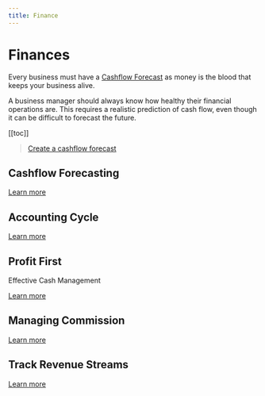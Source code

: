 ```yaml
---
title: Finance
---
```


# Finances

Every business must have a [Cashflow Forecast](./create-a-cashflow-forecast.md) as money is the blood that keeps your business alive.

A business manager should always know how healthy their financial operations are. This requires a realistic prediction of cash flow, even though it can be difficult to forecast the future.

[[toc]]

> [Create a cashflow forecast](./create-a-cashflow-forecast.md)

## Cashflow Forecasting

[Learn more](./create-a-cashflow-forecast.md)

## Accounting Cycle

[Learn more](./accounting-cycle-checklist.md)

## Profit First

Effective Cash Management

[Learn more](./effective-cash-management.md)

## Managing Commission

[Learn more](./managing-commission.md)

## Track Revenue Streams

[Learn more](./track-revenue-streams.md)
